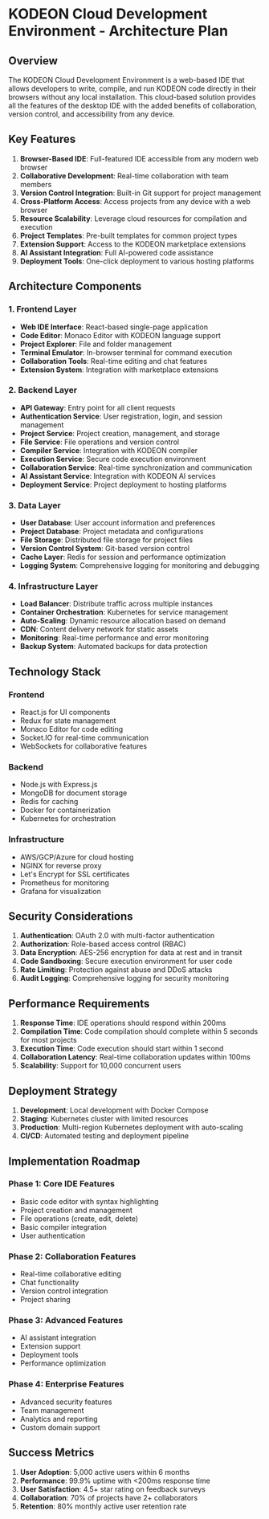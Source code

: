 # KODEON Cloud Development Environment - Architecture Plan

## Overview

The KODEON Cloud Development Environment is a web-based IDE that allows developers to write, compile, and run KODEON code directly in their browsers without any local installation. This cloud-based solution provides all the features of the desktop IDE with the added benefits of collaboration, version control, and accessibility from any device.

## Key Features

1. **Browser-Based IDE**: Full-featured IDE accessible from any modern web browser
2. **Collaborative Development**: Real-time collaboration with team members
3. **Version Control Integration**: Built-in Git support for project management
4. **Cross-Platform Access**: Access projects from any device with a web browser
5. **Resource Scalability**: Leverage cloud resources for compilation and execution
6. **Project Templates**: Pre-built templates for common project types
7. **Extension Support**: Access to the KODEON marketplace extensions
8. **AI Assistant Integration**: Full AI-powered code assistance
9. **Deployment Tools**: One-click deployment to various hosting platforms

## Architecture Components

### 1. Frontend Layer

-   **Web IDE Interface**: React-based single-page application
-   **Code Editor**: Monaco Editor with KODEON language support
-   **Project Explorer**: File and folder management
-   **Terminal Emulator**: In-browser terminal for command execution
-   **Collaboration Tools**: Real-time editing and chat features
-   **Extension System**: Integration with marketplace extensions

### 2. Backend Layer

-   **API Gateway**: Entry point for all client requests
-   **Authentication Service**: User registration, login, and session management
-   **Project Service**: Project creation, management, and storage
-   **File Service**: File operations and version control
-   **Compiler Service**: Integration with KODEON compiler
-   **Execution Service**: Secure code execution environment
-   **Collaboration Service**: Real-time synchronization and communication
-   **AI Assistant Service**: Integration with KODEON AI services
-   **Deployment Service**: Project deployment to hosting platforms

### 3. Data Layer

-   **User Database**: User account information and preferences
-   **Project Database**: Project metadata and configurations
-   **File Storage**: Distributed file storage for project files
-   **Version Control System**: Git-based version control
-   **Cache Layer**: Redis for session and performance optimization
-   **Logging System**: Comprehensive logging for monitoring and debugging

### 4. Infrastructure Layer

-   **Load Balancer**: Distribute traffic across multiple instances
-   **Container Orchestration**: Kubernetes for service management
-   **Auto-Scaling**: Dynamic resource allocation based on demand
-   **CDN**: Content delivery network for static assets
-   **Monitoring**: Real-time performance and error monitoring
-   **Backup System**: Automated backups for data protection

## Technology Stack

### Frontend

-   React.js for UI components
-   Redux for state management
-   Monaco Editor for code editing
-   Socket.IO for real-time communication
-   WebSockets for collaborative features

### Backend

-   Node.js with Express.js
-   MongoDB for document storage
-   Redis for caching
-   Docker for containerization
-   Kubernetes for orchestration

### Infrastructure

-   AWS/GCP/Azure for cloud hosting
-   NGINX for reverse proxy
-   Let's Encrypt for SSL certificates
-   Prometheus for monitoring
-   Grafana for visualization

## Security Considerations

1. **Authentication**: OAuth 2.0 with multi-factor authentication
2. **Authorization**: Role-based access control (RBAC)
3. **Data Encryption**: AES-256 encryption for data at rest and in transit
4. **Code Sandboxing**: Secure execution environment for user code
5. **Rate Limiting**: Protection against abuse and DDoS attacks
6. **Audit Logging**: Comprehensive logging for security monitoring

## Performance Requirements

1. **Response Time**: IDE operations should respond within 200ms
2. **Compilation Time**: Code compilation should complete within 5 seconds for most projects
3. **Execution Time**: Code execution should start within 1 second
4. **Collaboration Latency**: Real-time collaboration updates within 100ms
5. **Scalability**: Support for 10,000 concurrent users

## Deployment Strategy

1. **Development**: Local development with Docker Compose
2. **Staging**: Kubernetes cluster with limited resources
3. **Production**: Multi-region Kubernetes deployment with auto-scaling
4. **CI/CD**: Automated testing and deployment pipeline

## Implementation Roadmap

### Phase 1: Core IDE Features

-   Basic code editor with syntax highlighting
-   Project creation and management
-   File operations (create, edit, delete)
-   Basic compiler integration
-   User authentication

### Phase 2: Collaboration Features

-   Real-time collaborative editing
-   Chat functionality
-   Version control integration
-   Project sharing

### Phase 3: Advanced Features

-   AI assistant integration
-   Extension support
-   Deployment tools
-   Performance optimization

### Phase 4: Enterprise Features

-   Advanced security features
-   Team management
-   Analytics and reporting
-   Custom domain support

## Success Metrics

1. **User Adoption**: 5,000 active users within 6 months
2. **Performance**: 99.9% uptime with <200ms response time
3. **User Satisfaction**: 4.5+ star rating on feedback surveys
4. **Collaboration**: 70% of projects have 2+ collaborators
5. **Retention**: 80% monthly active user retention rate
